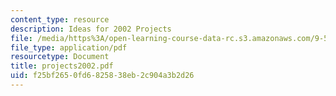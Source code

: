 ```yaml
---
content_type: resource
description: Ideas for 2002 Projects
file: /media/https%3A/open-learning-course-data-rc.s3.amazonaws.com/9-520-statistical-learning-theory-and-applications-spring-2003/f25bf2650fd6825838eb2c904a3b2d26_projects2002.pdf
file_type: application/pdf
resourcetype: Document
title: projects2002.pdf
uid: f25bf265-0fd6-8258-38eb-2c904a3b2d26
---
```

